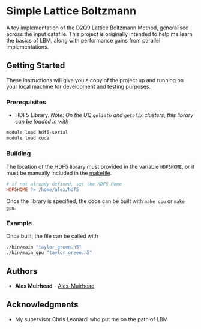 # Simple Lattice Boltzmann

A toy implementation of the D2Q9 Lattice Boltzmann Method, generalised across
the input datafile. This project is originally intended to help me learn the
basics of LBM, along with performance gains from parallel implementations.

## Getting Started

These instructions will give you a copy of the project up and running on
your local machine for development and testing purposes.

### Prerequisites

- HDF5 Library. *Note: On the UQ `goliath` and `getafix` clusters, this
   library can be loaded in with*
```bash
module load hdf5-serial
module load cuda
```

### Building

The location of the HDF5 library must provided in the variable `HDF5HOME`, or
it must be manually included in the [makefile](./Makefile).

```makefile
# if not already defined, set the HDF5 Home
HDF5HOME ?= /home/alex/hdf5
```

Once the library is specified, the code can be built with `make cpu` or `make gpu`.

### Example

Once built, the file can be called with
```bash
./bin/main "taylor_green.h5"
./bin/main_gpu "taylor_green.h5"
```

## Authors

  - **Alex Muirhead** - [Alex-Muirhead](https://github.com/Alex-Muirhead/)

## Acknowledgments

  - My supervisor Chris Leonardi who put me on the path of LBM
